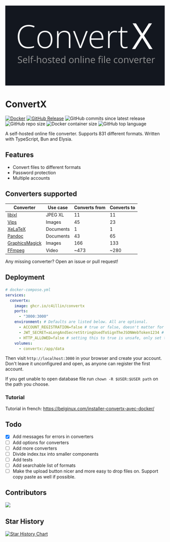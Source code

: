 ![ConvertX](images/logo.png)
# ConvertX
[![Docker](https://github.com/C4illin/ConvertX/actions/workflows/docker-publish.yml/badge.svg?branch=main)](https://github.com/C4illin/ConvertX/actions/workflows/docker-publish.yml)
[![GitHub Release](https://img.shields.io/github/v/release/C4illin/ConvertX)](https://github.com/C4illin/ConvertX/pkgs/container/convertx)
![GitHub commits since latest release](https://img.shields.io/github/commits-since/C4illin/ConvertX/latest)
![GitHub repo size](https://img.shields.io/github/repo-size/C4illin/ConvertX)
![Docker container size](https://ghcr-badge.egpl.dev/c4illin/convertx/size?color=%230375b6&tag=latest&label=image+size&trim=)
![GitHub top language](https://img.shields.io/github/languages/top/C4illin/ConvertX)

A self-hosted online file converter. Supports 831 different formats. Written with TypeScript, Bun and Elysia.

## Features

- Convert files to different formats
- Password protection
- Multiple accounts

## Converters supported

| Converter                                                                    | Use case      | Converts from | Converts to |
|------------------------------------------------------------------------------|---------------|---------------|-------------|
| [libjxl](https://github.com/libjxl/libjxl)                                   | JPEG XL       | 11            | 11          |
| [Vips](https://github.com/libvips/libvips)                                   | Images        | 45            | 23          |
| [XeLaTeX](https://tug.org/xetex/)                                            | Documents     | 1             | 1           |
| [Pandoc](https://pandoc.org/)                                                | Documents     | 43            | 65          |
| [GraphicsMagick](http://www.graphicsmagick.org/)                             | Images        | 166           | 133         |
| [FFmpeg](https://ffmpeg.org/)                                                | Video         | ~473          | ~280        |

<!-- many ffmpeg fileformats are duplicates -->

Any missing converter? Open an issue or pull request!

## Deployment

```yml
# docker-compose.yml
services:
  convertx: 
    image: ghcr.io/c4illin/convertx
    ports:
      - "3000:3000"
    environment: # Defaults are listed below. All are optional.
      - ACCOUNT_REGISTRATION=false # true or false, doesn't matter for the first account (e.g. keep this to false if you only want one account)
      - JWT_SECRET=aLongAndSecretStringUsedToSignTheJSONWebToken1234 # will use randomUUID() by default
      - HTTP_ALLOWED=false # setting this to true is unsafe, only set this to true locally
    volumes:
      - convertx:/app/data
```

<!-- or

```bash
docker run ghcr.io/c4illin/convertx:master -p 3000:3000 -e ACCOUNT_REGISTRATION=false -v /path/you/want:/app/data
``` -->

Then visit `http://localhost:3000` in your browser and create your account. Don't leave it unconfigured and open, as anyone can register the first account.

If you get unable to open database file run `chown -R $USER:$USER path` on the path you choose.

### Tutorial

Tutorial in french: https://belginux.com/installer-convertx-avec-docker/

## Todo
- [x] Add messages for errors in converters
- [ ] Add options for converters
- [ ] Add more converters
- [ ] Divide index.tsx into smaller components
- [ ] Add tests
- [ ] Add searchable list of formats
- [ ] Make the upload button nicer and more easy to drop files on. Support copy paste as well if possible.

## Contributors

<a href="https://github.com/C4illin/ConvertX/graphs/contributors">
  <img src="https://contrib.rocks/image?repo=C4illin/ConvertX" />
</a>

## Star History

<a href="https://github.com/C4illin/ConvertX/stargazers">
 <picture>
   <source media="(prefers-color-scheme: dark)" srcset="https://api.star-history.com/svg?repos=C4illin/ConvertX&type=Date&theme=dark" />
   <source media="(prefers-color-scheme: light)" srcset="https://api.star-history.com/svg?repos=C4illin/ConvertX&type=Date" />
   <img alt="Star History Chart" src="https://api.star-history.com/svg?repos=C4illin/ConvertX&type=Date" />
 </picture>
</a>
